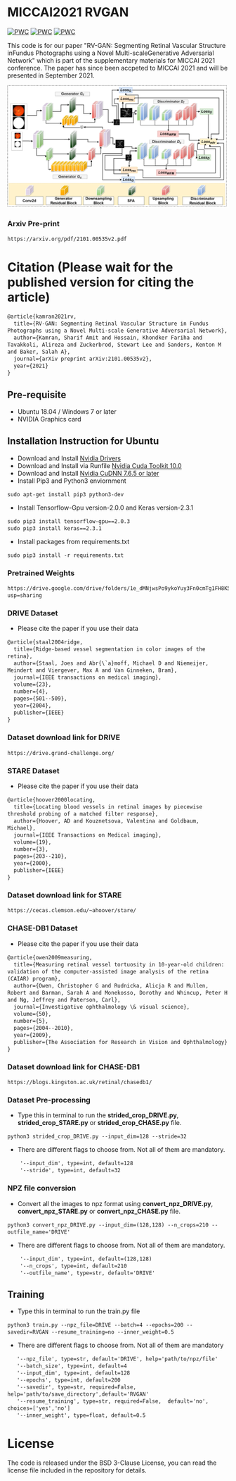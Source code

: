 # MICCAI2021 RVGAN

[![PWC](https://img.shields.io/endpoint.svg?url=https://paperswithcode.com/badge/rv-gan-retinal-vessel-segmentation-from/retinal-vessel-segmentation-on-drive)](https://paperswithcode.com/sota/retinal-vessel-segmentation-on-drive?p=rv-gan-retinal-vessel-segmentation-from)
[![PWC](https://img.shields.io/endpoint.svg?url=https://paperswithcode.com/badge/rv-gan-retinal-vessel-segmentation-from/retinal-vessel-segmentation-on-chase_db1)](https://paperswithcode.com/sota/retinal-vessel-segmentation-on-chase_db1?p=rv-gan-retinal-vessel-segmentation-from)
[![PWC](https://img.shields.io/endpoint.svg?url=https://paperswithcode.com/badge/rv-gan-retinal-vessel-segmentation-from/retinal-vessel-segmentation-on-stare)](https://paperswithcode.com/sota/retinal-vessel-segmentation-on-stare?p=rv-gan-retinal-vessel-segmentation-from)


This code is for our paper "RV-GAN: Segmenting Retinal Vascular Structure inFundus Photographs using a Novel Multi-scaleGenerative Adversarial Network" which is part of the supplementary materials for MICCAI 2021 conference. The paper has since been accpeted to MICCAI 2021 and will be presented in September 2021.

![](img1.png)

### Arxiv Pre-print
```
https://arxiv.org/pdf/2101.00535v2.pdf
```

# Citation (Please wait for the published version for citing the article)
```
@article{kamran2021rv,
  title={RV-GAN: Segmenting Retinal Vascular Structure in Fundus Photographs using a Novel Multi-scale Generative Adversarial Network},
  author={Kamran, Sharif Amit and Hossain, Khondker Fariha and Tavakkoli, Alireza and Zuckerbrod, Stewart Lee and Sanders, Kenton M and Baker, Salah A},
  journal={arXiv preprint arXiv:2101.00535v2}, 
  year={2021}
}
```

## Pre-requisite
- Ubuntu 18.04 / Windows 7 or later
- NVIDIA Graphics card

## Installation Instruction for Ubuntu
- Download and Install [Nvidia Drivers](https://www.nvidia.com/Download/driverResults.aspx/142567/en-us)
- Download and Install via Runfile [Nvidia Cuda Toolkit 10.0](https://developer.nvidia.com/cuda-10.0-download-archive?target_os=Linux&target_arch=x86_64&target_distro=Ubuntu&target_version=1804&target_type=runfilelocal)
- Download and Install [Nvidia CuDNN 7.6.5 or later](https://developer.nvidia.com/rdp/cudnn-archive)
- Install Pip3 and Python3 enviornment
```
sudo apt-get install pip3 python3-dev
```
- Install Tensorflow-Gpu version-2.0.0 and Keras version-2.3.1
```
sudo pip3 install tensorflow-gpu==2.0.3
sudo pip3 install keras==2.3.1
```
- Install packages from requirements.txt
```
sudo pip3 install -r requirements.txt
```

### Pretrained Weights
```
https://drive.google.com/drive/folders/1e_dMNjwsPo9ykoYuy3Fn0cmTg1FH8K5H?usp=sharing
```

### DRIVE Dataset

- Please cite the paper if you use their data
```
@article{staal2004ridge,
  title={Ridge-based vessel segmentation in color images of the retina},
  author={Staal, Joes and Abr{\`a}moff, Michael D and Niemeijer, Meindert and Viergever, Max A and Van Ginneken, Bram},
  journal={IEEE transactions on medical imaging},
  volume={23},
  number={4},
  pages={501--509},
  year={2004},
  publisher={IEEE}
}
```

### Dataset download link for DRIVE
```
https://drive.grand-challenge.org/
```

### STARE Dataset

- Please cite the paper if you use their data
```
@article{hoover2000locating,
  title={Locating blood vessels in retinal images by piecewise threshold probing of a matched filter response},
  author={Hoover, AD and Kouznetsova, Valentina and Goldbaum, Michael},
  journal={IEEE Transactions on Medical imaging},
  volume={19},
  number={3},
  pages={203--210},
  year={2000},
  publisher={IEEE}
}
```

### Dataset download link for STARE
```
https://cecas.clemson.edu/~ahoover/stare/
```

### CHASE-DB1 Dataset

- Please cite the paper if you use their data
```
@article{owen2009measuring,
  title={Measuring retinal vessel tortuosity in 10-year-old children: validation of the computer-assisted image analysis of the retina (CAIAR) program},
  author={Owen, Christopher G and Rudnicka, Alicja R and Mullen, Robert and Barman, Sarah A and Monekosso, Dorothy and Whincup, Peter H and Ng, Jeffrey and Paterson, Carl},
  journal={Investigative ophthalmology \& visual science},
  volume={50},
  number={5},
  pages={2004--2010},
  year={2009},
  publisher={The Association for Research in Vision and Ophthalmology}
}
```

### Dataset download link for CHASE-DB1
```
https://blogs.kingston.ac.uk/retinal/chasedb1/
```

### Dataset Pre-processing

- Type this in terminal to run the **strided_crop_DRIVE.py**, **strided_crop_STARE.py** or **strided_crop_CHASE.py** file. 
```
python3 strided_crop_DRIVE.py --input_dim=128 --stride=32
```
- There are different flags to choose from. Not all of them are mandatory.
```
    '--input_dim', type=int, default=128
    '--stride', type=int, default=32
```

### NPZ file conversion
- Convert all the images to npz format using **convert_npz_DRIVE.py**, **convert_npz_STARE.py** or **convert_npz_CHASE.py** file. 
```
python3 convert_npz_DRIVE.py --input_dim=(128,128) --n_crops=210 --outfile_name='DRIVE'
```
- There are different flags to choose from. Not all of them are mandatory.
```
    '--input_dim', type=int, default=(128,128)
    '--n_crops', type=int, default=210
    '--outfile_name', type=str, default='DRIVE'
```

## Training

- Type this in terminal to run the train.py file
```
python3 train.py --npz_file=DRIVE --batch=4 --epochs=200 --savedir=RVGAN --resume_training=no --inner_weight=0.5
```
- There are different flags to choose from. Not all of them are mandatory

```
   '--npz_file', type=str, default='DRIVE', help='path/to/npz/file'
   '--batch_size', type=int, default=4
   '--input_dim', type=int, default=128
   '--epochs', type=int, default=200
   '--savedir', type=str, required=False, help='path/to/save_directory',default='RVGAN'
   '--resume_training', type=str, required=False,  default='no', choices=['yes','no']
   '--inner_weight', type=float, default=0.5
```


# License
The code is released under the BSD 3-Clause License, you can read the license file included in the repository for details.

